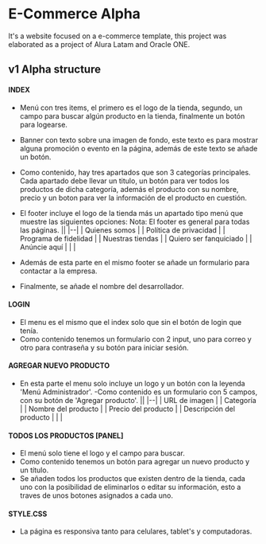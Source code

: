 
# E-Commerce Alpha
It's a website focused on a e-commerce template, this project was elaborated as a project of Alura
Latam and Oracle ONE.

## v1 Alpha structure


#### INDEX
- Menú con tres items, el primero es el logo de la tienda, segundo, un campo para buscar algún producto en la tienda, finalmente un botón para logearse.
- Banner con texto sobre una imagen de fondo, este texto es para mostrar alguna promoción o evento en la página, además de este texto se añade un botón.
- Como contenido, hay tres apartados que son 3 categorías principales. Cada apartado debe llevar un titulo, un botón para ver todos los productos de dicha categoría, además el producto con su nombre, precio y un boton para ver la información de el producto en cuestión.
- El footer incluye el logo de la tienda más un apartado tipo menú que muestre las siguientes opciones:
Nota: El footer es general para todas las páginas.
||
|--|
| Quienes somos |
| Política de privacidad |
| Programa de fidelidad |
| Nuestras tiendas |
| Quiero ser fanquiciado |
| Anúncie aquí |
| |

- Además de esta parte en el mismo footer se añade un formulario para contactar a la empresa.
- Finalmente, se añade el nombre del desarrollador.

#### LOGIN
- El menu es el mismo que el index solo que sin el botón de login que tenía.
- Como contenido tenemos un formulario con 2 input, uno para correo y otro para contraseña y su botón para iniciar sesión.

#### AGREGAR NUEVO PRODUCTO
- En esta parte el menu solo incluye un logo y un botón con la leyenda 'Menú Administrador'.
-Como contenido es un formulario con 5 campos, con su botón de 'Agregar producto'.
||
|--|
| URL de imagen |
| Categoría |
| Nombre del producto |
| Precio del producto |
| Descripción del producto |
|  |

#### TODOS LOS PRODUCTOS [PANEL]
- El menú solo tiene el logo y el campo para buscar.
- Como contenido tenemos un botón para agregar un nuevo producto y un título.
- Se añaden todos los productos que existen dentro de la tienda, cada uno con la posibilidad de eliminarlos o editar su información, esto a traves de unos botones asignados a cada uno.

#### STYLE.CSS
- La página es responsiva tanto para celulares, tablet's y computadoras.
